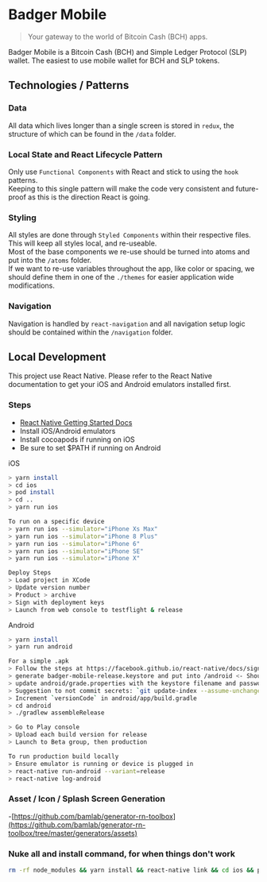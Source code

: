 # Badger Mobile

> Your gateway to the world of Bitcoin Cash (BCH) apps.

Badger Mobile is a Bitcoin Cash (BCH) and Simple Ledger Protocol (SLP) wallet. The easiest to use mobile wallet for BCH and SLP tokens.

## Technologies / Patterns

### Data

All data which lives longer than a single screen is stored in `redux`, the structure of which can be found in the `/data` folder.

### Local State and React Lifecycle Pattern

Only use `Functional Components` with React and stick to using the `hook` patterns.  
Keeping to this single pattern will make the code very consistent and future-proof as this is the direction React is going.

### Styling

All styles are done through `Styled Components` within their respective files. This will keep all styles local, and re-useable.  
Most of the base components we re-use should be turned into atoms and put into the `/atoms` folder.  
If we want to re-use variables throughout the app, like color or spacing, we should define them in one of the `./themes` for easier application wide modifications.

### Navigation

Navigation is handled by `react-navigation` and all navigation setup logic should be contained within the `/navigation` folder.

## Local Development

This project use React Native. Please refer to the React Native documentation to get your iOS and Android emulators installed first.

### Steps

- [React Native Getting Started Docs](https://facebook.github.io/react-native/docs/getting-started)
- Install iOS/Android emulators
- Install cocoapods if running on iOS
- Be sure to set \$PATH if running on Android

iOS

```bash
> yarn install
> cd ios
> pod install
> cd ..
> yarn run ios

To run on a specific device
> yarn run ios --simulator="iPhone Xs Max"
> yarn run ios --simulator="iPhone 8 Plus"
> yarn run ios --simulator="iPhone 6"
> yarn run ios --simulator="iPhone SE"
> yarn run ios --simulator="iPhone X"

Deploy Steps
> Load project in XCode
> Update version number
> Product > archive
> Sign with deployment keys
> Launch from web console to testflight & release

```

Android

```bash
> yarn install
> yarn run android

For a simple .apk
> Follow the steps at https://facebook.github.io/react-native/docs/signed-apk-android
> generate badger-mobile-release.keystore and put into /android <- Should use the one already used for deployments
> update android/grade.properties with the keystore filename and password
> Suggestion to not commit secrets: `git update-index --assume-unchanged android/gradle.properties`
> Increment `versionCode` in android/app/build.gradle
> cd android
> ./gradlew assembleRelease

> Go to Play console
> Upload each build version for release
> Launch to Beta group, then production

To run production build locally
> Ensure emulator is running or device is plugged in
> react-native run-android --variant=release
> react-native log-android
```

### Asset / Icon / Splash Screen Generation

-[https://github.com/bamlab/generator-rn-toolbox](https://github.com/bamlab/generator-rn-toolbox/tree/master/generators/assets)

### Nuke all and install command, for when things don't work

```bash
rm -rf node_modules && yarn install && react-native link && cd ios && pod install && cd .. && yarn run ios
```
